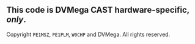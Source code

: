 ## This code is DVMega CAST hardware-specific, *only*.

Copyright `PE1MSZ`, `PE1PLM`, `W0CHP` and DVMega. All rights reserved.
